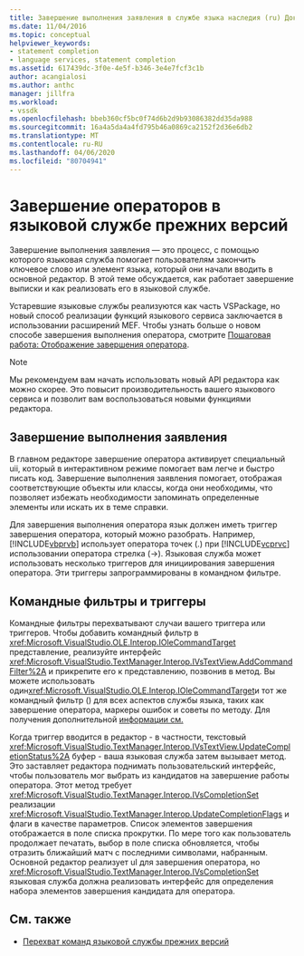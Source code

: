 ```yaml
---
title: Завершение выполнения заявления в службе языка наследия (ru) Документы Майкрософт
ms.date: 11/04/2016
ms.topic: conceptual
helpviewer_keywords:
- statement completion
- language services, statement completion
ms.assetid: 617439dc-3f0e-4e5f-b346-3e4e7fcf3c1b
author: acangialosi
ms.author: anthc
manager: jillfra
ms.workload:
- vssdk
ms.openlocfilehash: bbeb360cf5bc0f74d6b2d9b93086382dd35da988
ms.sourcegitcommit: 16a4a5da4a4fd795b46a0869ca2152f2d36e6db2
ms.translationtype: MT
ms.contentlocale: ru-RU
ms.lasthandoff: 04/06/2020
ms.locfileid: "80704941"
---
```

# <a name="statement-completion-in-a-legacy-language-service"></a>Завершение операторов в языковой службе прежних версий
Завершение выполнения заявления — это процесс, с помощью которого языковая служба помогает пользователям закончить ключевое слово или элемент языка, который они начали вводить в основной редактор. В этой теме обсуждается, как работает завершение выписки и как реализовать его в языковой службе.

 Устаревшие языковые службы реализуются как часть VSPackage, но новый способ реализации функций языкового сервиса заключается в использовании расширений MEF. Чтобы узнать больше о новом способе завершения выполнения оператора, смотрите [Пошаговая работа: Отображение завершения оператора](../../extensibility/walkthrough-displaying-statement-completion.md).

> [!NOTE]
> Мы рекомендуем вам начать использовать новый API редактора как можно скорее. Это повысит производительность вашего языкового сервиса и позволит вам воспользоваться новыми функциями редактора.

## <a name="implementing-statement-completion"></a>Завершение выполнения заявления
 В главном редакторе завершение оператора активирует специальный uii, который в интерактивном режиме помогает вам легче и быстро писать код. Завершение выполнения заявления помогает, отображая соответствующие объекты или классы, когда они необходимы, что позволяет избежать необходимости запоминать определенные элементы или искать их в теме справки.

 Для завершения выполнения оператора язык должен иметь триггер завершения оператора, который можно разобрать. Например, [!INCLUDE[vbprvb](../../code-quality/includes/vbprvb_md.md)] использует оператора точек (.) при [!INCLUDE[vcprvc](../../code-quality/includes/vcprvc_md.md)] использовании оператора стрелка (->). Языковая служба может использовать несколько триггеров для инициирования завершения оператора. Эти триггеры запрограммированы в командном фильтре.

## <a name="command-filters-and-triggers"></a>Командные фильтры и триггеры
 Командные фильтры перехватывают случаи вашего триггера или триггеров. Чтобы добавить командный фильтр в <xref:Microsoft.VisualStudio.OLE.Interop.IOleCommandTarget> представление, реализуйте интерфейс <xref:Microsoft.VisualStudio.TextManager.Interop.IVsTextView.AddCommandFilter%2A> и прикрепите его к представлению, позвонив в метод. Вы можете использовать один<xref:Microsoft.VisualStudio.OLE.Interop.IOleCommandTarget>и тот же командный фильтр () для всех аспектов службы языка, таких как завершение оператора, маркеры ошибок и советы по методу. Для получения дополнительной [информации см.](../../extensibility/internals/intercepting-legacy-language-service-commands.md)

 Когда триггер вводится в редактор - в частности, текстовый <xref:Microsoft.VisualStudio.TextManager.Interop.IVsTextView.UpdateCompletionStatus%2A> буфер - ваша языковая служба затем вызывает метод. Это заставляет редактора поднимать пользовательский интерфейс, чтобы пользователь мог выбрать из кандидатов на завершение работы оператора. Этот метод требует <xref:Microsoft.VisualStudio.TextManager.Interop.IVsCompletionSet> реализации <xref:Microsoft.VisualStudio.TextManager.Interop.UpdateCompletionFlags> и флаги в качестве параметров. Список элементов завершения отображается в поле списка прокрутки. По мере того как пользователь продолжает печатать, выбор в поле списка обновляется, чтобы отразить ближайший матч с последними символами, набранным. Основной редактор реализует uI для завершения оператора, но <xref:Microsoft.VisualStudio.TextManager.Interop.IVsCompletionSet> языковая служба должна реализовать интерфейс для определения набора элементов завершения кандидата для оператора.

## <a name="see-also"></a>См. также
- [Перехват команд языковой службы прежних версий](../../extensibility/internals/intercepting-legacy-language-service-commands.md)
